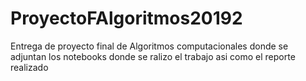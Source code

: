 # ProyectoFAlgoritmos20192
Entrega de proyecto final de Algoritmos computacionales donde se adjuntan los notebooks donde se ralizo el trabajo asi como el reporte realizado
